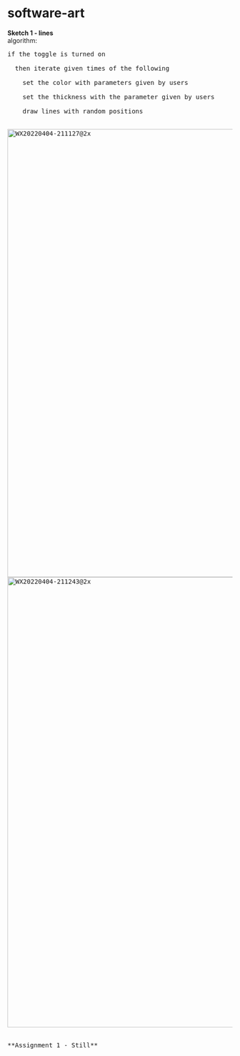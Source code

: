 # software-art
**Sketch 1 - lines** <br />
algorithm: <br />
<pre>
if the toggle is turned on <br />
  then iterate given times of the following <br />
    set the color with parameters given by users <br />
    set the thickness with the parameter given by users <br />
    draw lines with random positions <br />
  
<img width="1004" alt="WX20220404-211127@2x" src="https://user-images.githubusercontent.com/102908435/161596202-40ac5007-95f2-4b10-922d-16ceecd32811.png">
<img width="1009" alt="WX20220404-211243@2x" src="https://user-images.githubusercontent.com/102908435/161596477-adba4b75-a115-414b-9b2d-b0351684ac78.png">


**Assignment 1 - Still** <br />

